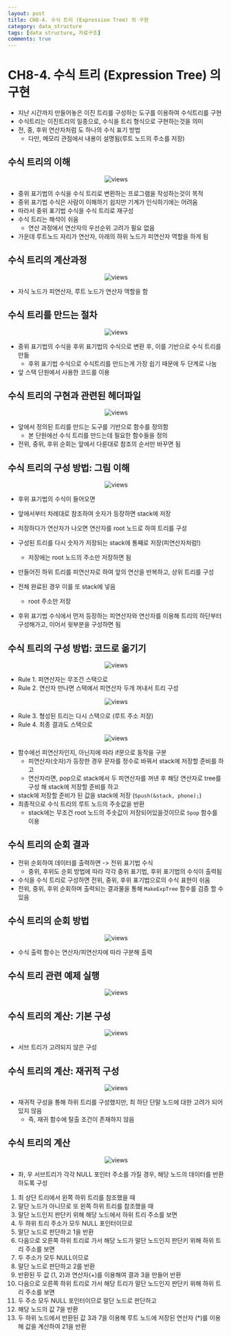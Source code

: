 ```yaml
---
layout: post
title: CH8-4. 수식 트리 (Expression Tree) 의 구현
category: data_structure
tags: [data structure, 자료구조]
comments: true
---
```


# CH8-4. 수식 트리 (Expression Tree) 의 구현
- 지난 시간까지 만들어놓은 이진 트리를 구성하는 도구를 이용하여 수식트리를 구현
- 수식트리는 이진트리의 일종으로, 수식을 트리 형식으로 구현하는것을 의미
- 전, 중, 후위 연산자처럼 도 하나의 수식 표기 방법
  - 다만, 메모리 관점에서 내용이 설명됨(루트 노드의 주소를 저장)

## 수식 트리의 이해

<center>
<figure>
<img src="/assets/post_img/data_structure/2019-08-04-data_structure/fig1.PNG" alt="views">
<figcaption> </figcaption>
</figure>
</center>

- 중위 표기법의 수식을 수식 트리로 변환하는 프로그램을 작성하는것이 목적
- 중위 표기법 수식은 사람이 이해하기 쉽지만 기계가 인식하기에는 어려움
- 따라서 중위 표기법 수식을 수식 트리로 재구성
- 수식 트리는 해석이 쉬움
  - 연산 과정에서 연산자의 우선순위 고려가 필요 없음
- 가운데 루트노드 자리가 연산자, 아래의 하위 노드가 피연산자 역할을 하게 됨

## 수식 트리의 계산과정

<center>
<figure>
<img src="/assets/post_img/data_structure/2019-08-04-data_structure/fig2.PNG" alt="views">
<figcaption> </figcaption>
</figure>
</center>

- 자식 노드가 피연산자, 루트 노드가 연산자 역할을 함

## 수식 트리를 만드는 절차

<center>
<figure>
<img src="/assets/post_img/data_structure/2019-08-04-data_structure/fig3.PNG" alt="views">
<figcaption> </figcaption>
</figure>
</center>

- 중위 표기법의 수식을 후위 표기법의 수식으로 변환 후, 이를 기반으로 수식 트리를 만듦
  - 후위 표기법 수식으로 수식트리를 만드는게 가장 쉽기 때문에 두 단계로 나눔
- 앞 스택 단원에서 사용한 코드를 이용

## 수식 트리의 구현과 관련된 헤더파일

<center>
<figure>
<img src="/assets/post_img/data_structure/2019-08-04-data_structure/fig4.PNG" alt="views">
<figcaption> </figcaption>
</figure>
</center>

- 앞에서 정의된 트리를 만드는 도구를 기반으로 함수를 정의함
  - 본 단원에선 수식 트리를 만드는데 필요한 함수들을 정의
- 전위, 중위, 후위 순회는 앞에서 다룬대로 참조의 순서만 바꾸면 됨

## 수식 트리의 구성 방법: 그림 이해

<center>
<figure>
<img src="/assets/post_img/data_structure/2019-08-04-data_structure/fig5.PNG" alt="views">
<figcaption> </figcaption>
</figure>
</center>

- 후위 표기법의 수식이 들어오면
- 앞에서부터 차례대로 참조하여 숫자가 등장하면 stack에 저장
- 저장하다가 연산자가 나오면 연산자를 root 노드로 하여 트리를 구성
- 구성된 트리를 다시 숫자가 저장되는  stack에 통째로 저장(피연산자처럼!)
  - 저장에는 root 노드의 주소만 저장하면 됨
- 만들어진 하위 트리를 피연산자로 하여 앞의 연산을 반복하고, 상위 트리를 구성
- 전체 완료된 경우 이를 또 stack에 넣음
  - root 주소만 저장

- 후위 표기법 수식에서 먼저 등장하는 피연산자와 연산자를 이용해 트리의 하단부터 구성해가고, 이어서 윗부분을 구성하면 됨

## 수식 트리의 구성 방법: 코드로 옮기기

<center>
<figure>
<img src="/assets/post_img/data_structure/2019-08-04-data_structure/fig6.PNG" alt="views">
<figcaption> </figcaption>
</figure>
</center>

- Rule 1. 피연산자는 무조건 스택으로
- Rule 2. 연산자 만나면 스택에서 피연산자 두개 꺼내서 트리 구성

<center>
<figure>
<img src="/assets/post_img/data_structure/2019-08-04-data_structure/fig7.PNG" alt="views">
<figcaption> </figcaption>
</figure>
</center>

- Rule 3. 형성된 트리는 다시 스택으로 (루트 주소 저장)
- Rule 4. 최종 결과도 스택으로

<center>
<figure>
<img src="/assets/post_img/data_structure/2019-08-04-data_structure/fig8.PNG" alt="views">
<figcaption> </figcaption>
</figure>
</center>

- 함수에선 피연산자인지, 아닌지에 따라 if문으로 동작을 구분
  - 피연산자(숫자)가 등장한 경우 문자를 정수로 바꿔서 stack에 저장할 준비를 하고
  - 연산자라면, pop으로 stack에서 두 피연산자를 꺼낸 후 해당 연산자로 tree를 구성 해 stack에 저장할 준비를 하고
- stack에 저장할 준비가 된 값을 stack에 저장 (`Spush(&stack, phone);`)
- 최종적으로 수식 트리의 루트 노드의 주솟값을 반환
  - stack에는 무조건 root 노드의 주솟값이 저장되어있을것이므로 `Spop` 함수를 이용

## 수식 트리의 순회 결과
- 전위 순회하여 데이터를 출력하면 -> 전위 표기법 수식
  - 중위, 후위도 순회 방법에 따라 각각 중위 표기법, 후위 표기법의 수식이 출력됨
- 수식을 수식 트리로 구성하면 전위, 중위, 후위 표기법으로의 수식 표현이 쉬움
- 전위, 중위, 후위 순회하며 출력되는 결과물을 통해 `MakeExpTree` 함수를 검증 할 수 있음

## 수식 트리의 순회 방법

<center>
<figure>
<img src="/assets/post_img/data_structure/2019-08-04-data_structure/fig9.PNG" alt="views">
<figcaption> </figcaption>
</figure>
</center>

- 수식 출력 함수는 연산자/피연산자에 따라 구분해 출력

## 수식 트리 관련 예제 실행

<center>
<figure>
<img src="/assets/post_img/data_structure/2019-08-04-data_structure/fig10.PNG" alt="views">
<figcaption> </figcaption>
</figure>
</center>

## 수식 트리의 계산: 기본 구성

<center>
<figure>
<img src="/assets/post_img/data_structure/2019-08-04-data_structure/fig11.PNG" alt="views">
<figcaption> </figcaption>
</figure>
</center>

- 서브 트리가 고려되지 않은 구성

## 수식 트리의 계산: 재귀적 구성

<center>
<figure>
<img src="/assets/post_img/data_structure/2019-08-04-data_structure/fig12.PNG" alt="views">
<figcaption> </figcaption>
</figure>
</center>

- 재귀적 구성을 통해 하위 트리를 구성했지만, 최 하단 단말 노드에 대한 고려가 되어있지 않음
  - 즉, 재귀 함수에 탈출 조건이 존재하지 않음

## 수식 트리의 계산

<center>
<figure>
<img src="/assets/post_img/data_structure/2019-08-04-data_structure/fig13.PNG" alt="views">
<figcaption> </figcaption>
</figure>
</center>

- 좌, 우 서브트리가 각각 NULL 포인터 주소를 가질 경우, 해당 노드의 데이터를 반환하도록 구성

1. 최 상단 트리에서 왼쪽 하위 트리를 참조했을 때 
2. 말단 노드가 아니므로 또 왼쪽 하위 트리를 참조했을 때
3. 말단 노드인지 판단키 위해 해당 노드에서 하위 트리 주소를 보면
4. 두 하위 트리 주소가 모두 NULL 포인터이므로 
5. 말단 노드로 판단하고 1을 반환
6. 다음으로 오른쪽 하위 트리로 가서 해당 노드가 말단 노드인지 판단키 위해 하위 트리 주소를 보면
7. 두 주소가 모두 NULL이므로
8. 말단 노드로 판단하고 2를 반환
9. 반환된 두 값 (1, 2)과 연산자(+)를 이용해여 결과 3을 만들어 반환
10. 다음으로 오른쪽 하위 트리로 가서 해당 트리가 말단 노드인지 판단키 위해 하위 트리 주소를 보면
11. 두 주소 모두 NULL 포인터이므로 말단 노드로 판단하고
12. 해당 노드의 값 7을 반환
13. 두 하위 노드에서 반환된 값 3과 7을 이용해 루트 노드에 저장된 연산자 (\*)를 이용해 값을 계산하여 21을 반환
